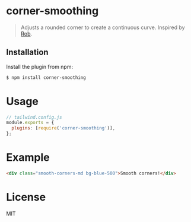 # corner-smoothing

> Adjusts a rounded corner to create a continuous curve. Inspired by [Rob](https://github.com/robb/Continuous-Corners-CSS).

## Installation

Install the plugin from npm:

```sh
$ npm install corner-smoothing
```

# Usage

```js
// tailwind.config.js
module.exports = {
  plugins: [require('corner-smoothing')],
};
```

# Example

```html
<div class="smooth-corners-md bg-blue-500">Smooth corners!</div>
```

# License

MIT

